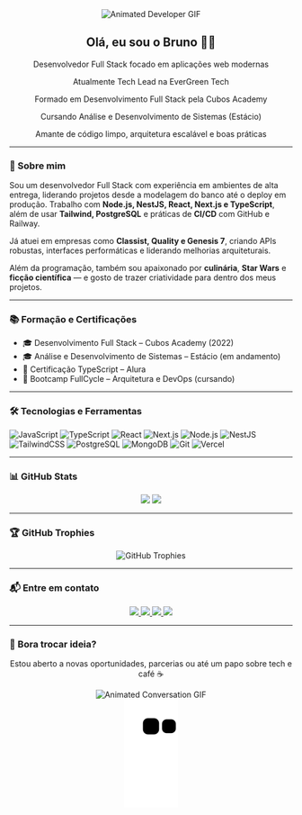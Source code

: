 <div align="center">
  <img src="https://user-images.githubusercontent.com/83840795/153504866-6817de29-5a06-4ab0-825d-270cd1b06ac8.gif" height="100" width="200" alt="Animated Developer GIF">
</div>

<div align="center">
  <h2>Olá, eu sou o Bruno 👨‍💻</h2>
  <p>Desenvolvedor Full Stack focado em aplicações web modernas</p>
  <p>Atualmente Tech Lead na EverGreen Tech</p>
  <p>Formado em Desenvolvimento Full Stack pela Cubos Academy</p>
  <p>Cursando Análise e Desenvolvimento de Sistemas (Estácio)</p>
  <p>Amante de código limpo, arquitetura escalável e boas práticas</p>
</div>

---

### 🚀 Sobre mim

Sou um desenvolvedor Full Stack com experiência em ambientes de alta entrega, liderando projetos desde a modelagem do banco até o deploy em produção. Trabalho com **Node.js, NestJS, React, Next.js e TypeScript**, além de usar **Tailwind, PostgreSQL** e práticas de **CI/CD** com GitHub e Railway.

Já atuei em empresas como **Classist, Quality e Genesis 7**, criando APIs robustas, interfaces performáticas e liderando melhorias arquiteturais.

Além da programação, também sou apaixonado por **culinária**, **Star Wars** e **ficção científica** — e gosto de trazer criatividade para dentro dos meus projetos.

---

### 📚 Formação e Certificações

- 🎓 Desenvolvimento Full Stack – Cubos Academy (2022)
- 🎓 Análise e Desenvolvimento de Sistemas – Estácio (em andamento)
- 📜 Certificação TypeScript – Alura
- 📘 Bootcamp FullCycle – Arquitetura e DevOps (cursando)

---

### 🛠️ Tecnologias e Ferramentas

![JavaScript](https://img.shields.io/badge/-JavaScript-F7DF1E?style=flat-square&logo=javascript&logoColor=000)
![TypeScript](https://img.shields.io/badge/-TypeScript-3178C6?style=flat-square&logo=typescript&logoColor=fff)
![React](https://img.shields.io/badge/-React-61DAFB?style=flat-square&logo=react&logoColor=000)
![Next.js](https://img.shields.io/badge/-Next.js-000000?style=flat-square&logo=next.js)
![Node.js](https://img.shields.io/badge/-Node.js-339933?style=flat-square&logo=node.js&logoColor=fff)
![NestJS](https://img.shields.io/badge/-NestJS-E0234E?style=flat-square&logo=nestjs&logoColor=fff)
![TailwindCSS](https://img.shields.io/badge/-Tailwind-38B2AC?style=flat-square&logo=tailwind-css)
![PostgreSQL](https://img.shields.io/badge/-PostgreSQL-336791?style=flat-square&logo=postgresql&logoColor=fff)
![MongoDB](https://img.shields.io/badge/-MongoDB-47A248?style=flat-square&logo=mongodb&logoColor=fff)
![Git](https://img.shields.io/badge/-Git-F05032?style=flat-square&logo=git&logoColor=fff)
![Vercel](https://img.shields.io/badge/-Vercel-000?style=flat-square&logo=vercel&logoColor=fff)

---

### 📊 GitHub Stats

<div align="center">
  <img height="180em" src="https://github-readme-stats-sigma-five.vercel.app/api?username=Lt-lopes1994&show_icons=true&theme=dark&include_all_commits=true&count_private=true"/>
  <img height="180em" src="https://github-readme-stats-sigma-five.vercel.app/api/top-langs/?username=Lt-lopes1994&layout=compact&langs_count=7&theme=dark"/>
</div>

---

### 🏆 GitHub Trophies

<div align="center">
  <img src="https://github-profile-trophy.vercel.app/?username=Lt-lopes1994&theme=discord&no-frame=false&no-bg=false&margin-w=4" alt="GitHub Trophies">
</div>

---

### 📬 Entre em contato

<div align="center">
  <a href="mailto:brunomantovanlopes@gmail.com">
    <img src="https://img.shields.io/badge/-Gmail-%23333?style=for-the-badge&logo=gmail&logoColor=white" target="_blank">
  </a>
  <a href="https://www.linkedin.com/in/brunomantovanlopes/" target="_blank">
    <img src="https://img.shields.io/badge/-LinkedIn-%230077B5?style=for-the-badge&logo=linkedin&logoColor=white" target="_blank">
  </a>
  <a href="https://wa.me/5519988319510" target="_blank">
    <img src="https://img.shields.io/badge/-WhatsApp-%200B5?style=for-the-badge&logo=whatsapp&logoColor=white" target="_blank">
  </a>
  <a href="https://t.me/Bruno_mantovan_lopes" target="_blank">
    <img src="https://img.shields.io/badge/-Telegram-%230077B5?style=for-the-badge&logo=telegram&logoColor=white" target="_blank">
  </a>
</div>

---

### 💬 Bora trocar ideia?

<div align="center">
  <p>Estou aberto a novas oportunidades, parcerias ou até um papo sobre tech e café ☕</p>
  <img src="https://user-images.githubusercontent.com/83840795/153515365-78432579-3ffb-4ab2-8dcd-072609b96ea8.gif" height="137" width="237" alt="Animated Conversation GIF">
</div>

<div align="center">
  <img src="https://raw.githubusercontent.com/Lt-lopes1994/Lt-lopes1994/output/github-contribution-grid-snake.svg" alt="snake animation"/>
</div>

